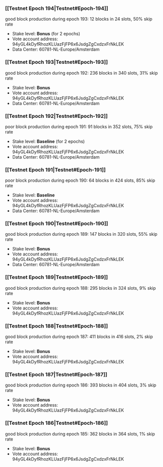 ### [[Testnet Epoch 194|Testnet#Epoch-194]]
good block production during epoch 193: 12 blocks in 24 slots, 50% skip rate
* Stake level: **Bonus** (for 2 epochs)
* Vote account address: 94yGL4kDyfRhozKLUazFjFP6x6JsdgZgCxdzxFrNkLEK
* Data Center: 60781-NL-Europe/Amsterdam
### [[Testnet Epoch 193|Testnet#Epoch-193]]
good block production during epoch 192: 236 blocks in 340 slots, 31% skip rate
* Stake level: **Bonus**
* Vote account address: 94yGL4kDyfRhozKLUazFjFP6x6JsdgZgCxdzxFrNkLEK
* Data Center: 60781-NL-Europe/Amsterdam
### [[Testnet Epoch 192|Testnet#Epoch-192]]
poor block production during epoch 191: 91 blocks in 352 slots, 75% skip rate 
* Stake level: **Baseline** (for 2 epochs)
* Vote account address: 94yGL4kDyfRhozKLUazFjFP6x6JsdgZgCxdzxFrNkLEK
* Data Center: 60781-NL-Europe/Amsterdam
### [[Testnet Epoch 191|Testnet#Epoch-191]]
poor block production during epoch 190: 64 blocks in 424 slots, 85% skip rate 
* Stake level: **Baseline**
* Vote account address: 94yGL4kDyfRhozKLUazFjFP6x6JsdgZgCxdzxFrNkLEK
* Data Center: 60781-NL-Europe/Amsterdam
### [[Testnet Epoch 190|Testnet#Epoch-190]]
good block production during epoch 189: 147 blocks in 320 slots, 55% skip rate
* Stake level: **Bonus**
* Vote account address: 94yGL4kDyfRhozKLUazFjFP6x6JsdgZgCxdzxFrNkLEK
* Data Center: 60781-NL-Europe/Amsterdam
### [[Testnet Epoch 189|Testnet#Epoch-189]]
good block production during epoch 188: 295 blocks in 324 slots, 9% skip rate
* Stake level: **Bonus**
* Vote account address: 94yGL4kDyfRhozKLUazFjFP6x6JsdgZgCxdzxFrNkLEK
### [[Testnet Epoch 188|Testnet#Epoch-188]]
good block production during epoch 187: 411 blocks in 416 slots, 2% skip rate
* Stake level: **Bonus**
* Vote account address: 94yGL4kDyfRhozKLUazFjFP6x6JsdgZgCxdzxFrNkLEK
### [[Testnet Epoch 187|Testnet#Epoch-187]]
good block production during epoch 186: 393 blocks in 404 slots, 3% skip rate
* Stake level: **Bonus**
* Vote account address: 94yGL4kDyfRhozKLUazFjFP6x6JsdgZgCxdzxFrNkLEK
### [[Testnet Epoch 186|Testnet#Epoch-186]]
good block production during epoch 185: 362 blocks in 364 slots, 1% skip rate
* Stake level: **Bonus**
* Vote account address: 94yGL4kDyfRhozKLUazFjFP6x6JsdgZgCxdzxFrNkLEK